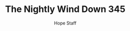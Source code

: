 ---
image: /assets/img/nwd/345_nwd_revelation_3_20_nlt.png
title: The Nightly Wind Down 345
categories:
  - The Nightly Wind Down
author: Hope Staff
notes: The Nightly Wind Down 345
embed: >-
  EMBED_GOES_HERE
transcript: >-
  SOME LINES OF TEXT START HERE
---